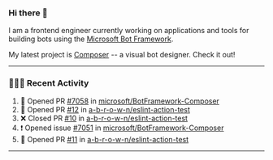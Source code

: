### Hi there 👋

I am a frontend engineer currently working on applications and tools for building bots using the [Microsoft Bot Framework](https://dev.botframework.com/).

My latest project is [Composer](https://github.com/microsoft/BotFramework-Composer) -- a visual bot designer. Check it out!

---

### 👨🏻‍💻 Recent Activity

<!--START_SECTION:activity-->
1. 💪 Opened PR [#7058](https://github.com/microsoft/BotFramework-Composer/pull/7058) in [microsoft/BotFramework-Composer](https://github.com/microsoft/BotFramework-Composer)
2. 💪 Opened PR [#12](https://github.com/a-b-r-o-w-n/eslint-action-test/pull/12) in [a-b-r-o-w-n/eslint-action-test](https://github.com/a-b-r-o-w-n/eslint-action-test)
3. ❌ Closed PR [#10](https://github.com/a-b-r-o-w-n/eslint-action-test/pull/10) in [a-b-r-o-w-n/eslint-action-test](https://github.com/a-b-r-o-w-n/eslint-action-test)
4. ❗️ Opened issue [#7051](https://github.com/microsoft/BotFramework-Composer/issues/7051) in [microsoft/BotFramework-Composer](https://github.com/microsoft/BotFramework-Composer)
5. 💪 Opened PR [#11](https://github.com/a-b-r-o-w-n/eslint-action-test/pull/11) in [a-b-r-o-w-n/eslint-action-test](https://github.com/a-b-r-o-w-n/eslint-action-test)
<!--END_SECTION:activity-->

---

<!--
**a-b-r-o-w-n/a-b-r-o-w-n** is a ✨ _special_ ✨ repository because its `README.md` (this file) appears on your GitHub profile.

Here are some ideas to get you started:

- 🔭 I’m currently working on ...
- 🌱 I’m currently learning ...
- 👯 I’m looking to collaborate on ...
- 🤔 I’m looking for help with ...
- 💬 Ask me about ...
- 📫 How to reach me: ...
- 😄 Pronouns: ...
- ⚡ Fun fact: ...
-->
